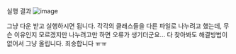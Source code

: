 실행 결과
![image](https://github.com/user-attachments/assets/fdc96cb7-b5bd-4f29-801c-9c39ad2e815f)

그냥 다운 받고 실행하시면 됩니다.
각각의 클래스들을 다른 파일로 나누려고 했는데, 무슨 이유인지 모르겠지만 나누려고만 하면 오류가 생기더군요...
다 찾아봐도 해결방법이 없어서 그냥 올립니다. 죄송합니다 ㅠㅠ
